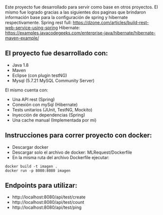 Este proyecto fue desarrollado para servir como base en otros proyectos. El mismo fue logrado gracias a las siguientes dos paginas que brindaron información base para la configuración de spring y hibernate respectivamente.
Spring rest full: https://dzone.com/articles/build-rest-web-service-using-spring
Hibernate: https://examples.javacodegeeks.com/enterprise-java/hibernate/hibernate-maven-example/

## El proyecto fue desarrollado con:
* Java 1.8
* Maven
* Eclipse (con plugin testNG)
* Mysql (5.7.21 MySQL Community Server)

El mismo cuenta con:
* Una API rest (Spring)
* Conexión con mySql (Hibernate)
* Tests unitarios (JUnit, TestNG, Mockito)
* Inyección de dependencias (Spring)
* Una cache manual (Implementada por mi)

## Instrucciones para correr proyecto con docker:
* Descargar docker
* Descargar solo el archivo de docker: MLRequest/Dockerfile
* En la misma ruta del archivo Dockerfile ejecutar:
```
docker build -t imagen .
docker run -p 8080:8080 imagen
```
## Endpoints para utilizar:
* http://localhost:8080/api/test/create
* http://localhost:8080/api/test/count
* http://localhost:8080/api/test/ping